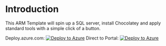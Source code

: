 # Introduction
This ARM Template will spin up a SQL server, install Chocolatey and apply standard tools with a simple click of a button. 

Deploy.azure.com: [![Deploy to Azure](http://azuredeploy.net/deploybutton.png)](https://azuredeploy.net/) 
Direct to Portal: [![Deploy to Azure](http://azuredeploy.net/deploybutton.png)](https://portal.azure.com/#create/Microsoft.Template/uri/https%3A%2F%2Fraw.githubusercontent.com%2Flnesdevops%2Fsqlbuild%2Fmaster%2FazureDeploy.json) 

